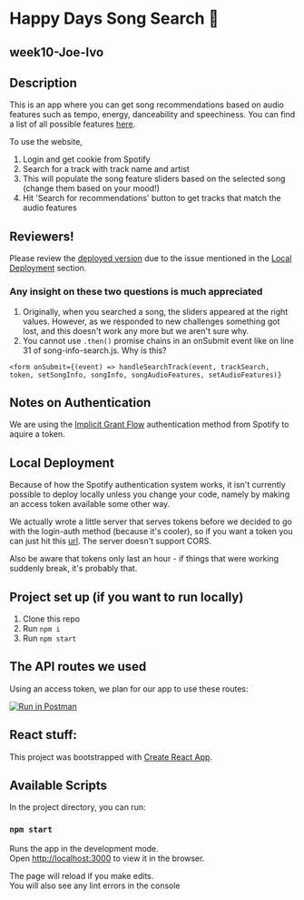 # Happy Days Song Search :musical_score: 
## week10-Joe-Ivo

## Description
This is an app where you can get song recommendations based on audio features such as tempo, energy, danceability and speechiness. You can find a list of all possible features [here](https://developer.spotify.com/documentation/web-api/reference/browse/get-recommendations/).

To use the website,

1. Login and get cookie from Spotify
2. Search for a track with track name and artist
3. This will populate the song feature sliders based on the selected song (change them based on your mood!)
4. Hit 'Search for recommendations' button to get tracks that match the audio features

## Reviewers!
Please review the [deployed version](https://stoic-hoover-c4bfbc.netlify.app/) due to the issue mentioned in the [Local Deployment](#Local-Deployment) section.

### Any insight on these two questions is much appreciated
1. Originally, when you searched a song, the sliders appeared at the right values. However, as we responded to new challenges something got lost, and this doesn't work any more but we aren't sure why.
2. You cannot use `.then()` promise chains in an onSubmit event like on line 31 of song-info-search.js. Why is this?

```javascript=31
<form onSubmit={(event) => handleSearchTrack(event, trackSearch, token, setSongInfo, songInfo, songAudioFeatures, setAudioFeatures)}
```

## Notes on Authentication
We are using the [Implicit Grant Flow](https://developer.spotify.com/documentation/general/guides/authorization-guide/#implicit-grant-flow) authentication method from Spotify to aquire a token.

## Local Deployment 
Because of how the Spotify authentication system works, it isn't currently possible to deploy locally unless you change your code, namely by making an access token available some other way.

We actually wrote a little server that serves tokens before we decided to go with the login-auth method (because it's cooler), so if you want a token you can just hit this [url](https://sleepy-gorge-44990.herokuapp.com/). The server doesn't support CORS.

Also be aware that tokens only last an hour - if things that were working suddenly break, it's probably that.

## Project set up (if you want to run locally)
1. Clone this repo
2. Run `npm i` 
3. Run `npm start`


## The API routes we used
Using an access token, we plan for our app to use these routes:

[![Run in Postman](https://run.pstmn.io/button.svg)](https://app.getpostman.com/run-collection/7d5a46dd4706a7d63f81)


## React stuff:

This project was bootstrapped with [Create React App](https://github.com/facebook/create-react-app).

## Available Scripts

In the project directory, you can run:

### `npm start`

Runs the app in the development mode.<br />
Open [http://localhost:3000](http://localhost:3000) to view it in the browser.

The page will reload if you make edits.<br />
You will also see any lint errors in the console
